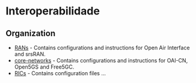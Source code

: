 # Interoperabilidade

## Organization
+ [RANs](RANs/README.md) - Contains configurations and instructions for Open Air Interface and srsRAN.
+ [core-networks](core-networks/README.md) - Contains configurations and instructions for OAI-CN, Open5GS and Free5GC.
+ [RICs](RICs/README.md) - Contains configuration files ...



